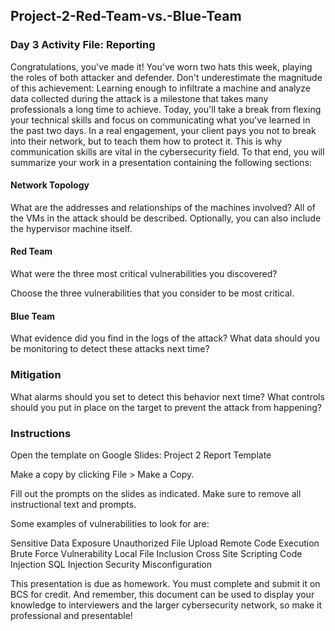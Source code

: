 ## Project-2-Red-Team-vs.-Blue-Team

### Day 3 Activity File: Reporting
Congratulations, you've made it! You've worn two hats this week, playing the roles of both attacker and defender. Don't underestimate the magnitude of this achievement: Learning enough to infiltrate a machine and analyze data collected during the attack is a milestone that takes many professionals a long time to achieve.
Today, you'll take a break from flexing your technical skills and focus on communicating what you've learned in the past two days. In a real engagement, your client pays you not to break into their network, but to teach them how to protect it. This is why communication skills are vital in the cybersecurity field.
To that end, you will summarize your work in a presentation containing the following sections:


#### Network Topology

What are the addresses and relationships of the machines involved?
All of the VMs in the attack should be described. Optionally, you can also include the hypervisor machine itself.



#### Red Team

What were the three most critical vulnerabilities you discovered?

Choose the three vulnerabilities that you consider to be most critical.





#### Blue Team

What evidence did you find in the logs of the attack?
What data should you be monitoring to detect these attacks next time?



### Mitigation

What alarms should you set to detect this behavior next time?
What controls should you  put in place on the target to prevent the attack from happening?




### Instructions
Open the template on Google Slides: Project 2 Report Template


Make a copy by clicking File > Make a Copy.


Fill out the prompts on the slides as indicated. Make sure to remove all instructional text and prompts.


Some examples of vulnerabilities to look for are:

Sensitive Data Exposure
Unauthorized File Upload
Remote Code Execution
Brute Force Vulnerability
Local File Inclusion
Cross Site Scripting
Code Injection
SQL Injection
Security Misconfiguration



This presentation is due as homework. You must complete and submit it on BCS for credit. And remember, this document can be used to display your knowledge to interviewers and the larger cybersecurity network, so make it professional and presentable!
